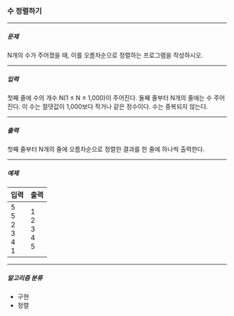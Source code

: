 ### 수 정렬하기

***

##### 문제
N개의 수가 주어졌을 때, 이를 오름차순으로 정렬하는 프로그램을 작성하시오.

***

##### 입력
첫째 줄에 수의 개수 N(1 ≤ N ≤ 1,000)이 주어진다. 둘째 줄부터 N개의 줄에는 수 주어진다. 이 수는 절댓값이 1,000보다 작거나 같은 정수이다. 수는 중복되지 않는다.

***

##### 출력
첫째 줄부터 N개의 줄에 오름차순으로 정렬한 결과를 한 줄에 하나씩 출력한다.

***

##### 예제
| 입력 | 출력 |
|-----|-----|
|5<br>5<br>2<br>3<br>4<br>1|1<br>2<br>3<br>4<br>5|

***

##### 알고리즘 분류
* 구현
* 정렬
